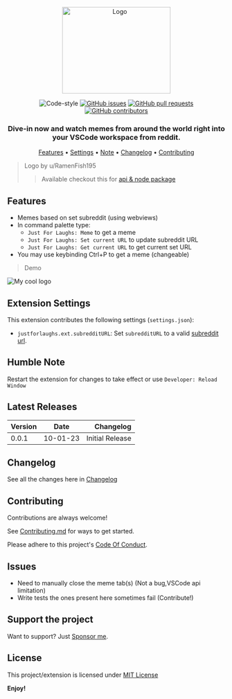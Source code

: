 <p align="center">
  <img alt="Logo" src="https://media.tenor.com/4gch8O6_zDcAAAAC/spongebob-evil.gif" width="250px" height="200px">
  <p align="center">
    <img alt="Code-style" src="https://img.shields.io/badge/code_style-prettier-ff69b4.svg?style=flat-square">
    <a href="https://github.com/jayantur13/just-for-laughs-vsc-extension/issues"><img alt="GitHub issues" src="https://img.shields.io/github/issues/jayantur13/just-for-laughs-vsc-extension?style=flat-square"></a>
    <a href="https://github.com/jayantur13/just-for-laughs-vsc-extension/pulls"><img alt="GitHub pull requests" src="https://img.shields.io/github/issues-pr/jayantur13/just-for-laughs-vsc-extension?style=flat-square"></a>
    <a href="https://github.com/jayantur13/just-for-laughs-vsc-extension/graphs/contributors"><img alt="GitHub contributors" src="https://img.shields.io/github/contributors/jayantur13/just-for-laughs-vsc-extension?style=flat-square"></a>
    <h3 align="center"><b>Dive-in now and watch memes from around the world right into your VSCode workspace from reddit.</b></h3>
  </p>
  <p align="center"><a href="#features">Features</a> • <a href="#extension-settings">Settings</a> • <a href="#humble-note">Note</a> • <a href="#changelog">Changelog</a> • <a href="#contributing">Contributing</a></p>
</p>

> Logo by u/RamenFish195
>
> > Available checkout this for [api & node package](https://github.com/jayantur13/yo-memes-jokes)

## Features

- Memes based on set subreddit (using webviews)
- In command palette type:
  - `Just For Laughs: Meme` to get a meme
  - `Just For Laughs: Set current URL` to update subreddit URL
  - `Just For Laughs: Get current URL` to get current set URL
- You may use keybinding Ctrl+P to get a meme (changeable)

> Demo
<img src="https://i.ibb.co/dGjh04B/demo.gif" alt="My cool logo"/>

## Extension Settings

This extension contributes the following settings (`settings.json`):

- `justforlaughs.ext.subredditURL`: Set `subredditURL` to a valid [subreddit url](https://github.com/jayantur13/yo-memes-jokes#usageexamples).

## Humble Note

Restart the extension for changes to take effect or use `Developer: Reload Window`

## Latest Releases

| Version |   Date   |       Changelog |
| ------- | :------: | --------------: |
| 0.0.1   | 10-01-23 | Initial Release |

## Changelog

See all the changes here in [Changelog](https://github.com/jayantur13/just-for-laughs-vsc-extension/blob/master/CHANGELOG.md)

## Contributing

Contributions are always welcome!

See [Contributing.md](https://github.com/jayantur13/just-for-laughs-vsc-extension/blob/master/CONTRIBUTING.md) for ways to get started.

Please adhere to this project's [Code Of Conduct](https://github.com/jayantur13/just-for-laughs-vsc-extension/blob/master/CODE_OF_CONDUCT.md).

## Issues

- Need to manually close the meme tab(s) (Not a bug,VSCode api limitation)
- Write tests the ones present here sometimes fail (Contribute!)

## Support the project

Want to support? Just [Sponsor me](https://github.com/sponsors/jayantur13).

## License

This project/extension is licensed under [MIT License](https://github.com/jayantur13/just-for-laughs-vsc-extension/blob/master/LICENSE)

**Enjoy!**
